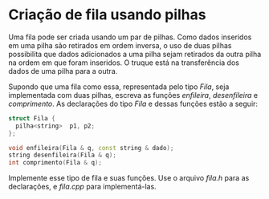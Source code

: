 # Criação de fila usando pilhas

Uma fila pode ser criada usando um par de pilhas. Como dados inseridos em uma pilha são retirados em ordem inversa, o uso de duas pilhas possibilita que dados adicionados a uma pilha sejam retirados da outra pilha na ordem em que foram inseridos. O truque está na transferência dos dados de uma pilha para a outra.

Supondo que uma fila como essa, representada pelo tipo *Fila*, seja implementada com duas pilhas, escreva as funções *enfileira*, *desenfileira* e *comprimento*. As declarações do tipo *Fila* e dessas funções estão a seguir:

```c++
struct Fila {
  pilha<string>  p1, p2;
};

void enfileira(Fila & q, const string & dado);
string desenfileira(Fila & q);
int comprimento(Fila & q);
```

Implemente esse tipo de fila e suas funções. Use o arquivo *fila.h* para as declarações, e *fila.cpp* para implementá-las.

